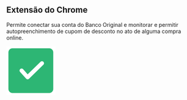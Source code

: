 ## Extensão do Chrome

Permite conectar sua conta do Banco Original e monitorar e permitir autopreenchimento de cupom de desconto no ato de alguma compra online.

![](icon128.jpg)
